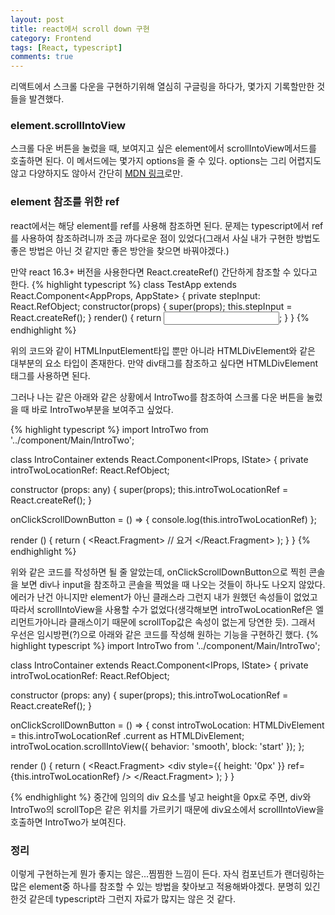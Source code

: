 ```yaml
---
layout: post
title: react에서 scroll down 구현
category: Frontend
tags: [React, typescript]
comments: true
---
```



리액트에서 스크롤 다운을 구현하기위해 열심히 구글링을 하다가, 몇가지 기록할만한 것들을 발견했다.

### element.scrollIntoView
스크롤 다운 버튼을 눌렀을 때, 보여지고 싶은 element에서 scrollIntoView메서드를 호출하면 된다. 이 메서드에는 몇가지 options을 줄 수 있다. options는 그리 어렵지도않고 다양하지도 않아서 간단히 [MDN 링크](https://developer.mozilla.org/en-US/docs/Web/API/Element/scrollIntoView)로만.

### element 참조를 위한 ref

react에서는 해당 element를 ref를 사용해 참조하면 된다. 문제는 typescript에서 ref를 사용하여 참조하려니까 조금 까다로운 점이 있었다(그래서 사실 내가 구현한 방법도 좋은 방법은 아닌 것 같지만 좋은 방안을 찾으면 바꿔야겠다.)

만약 react 16.3+ 버전을 사용한다면 React.createRef() 간단하게 참조할 수 있다고 한다.
{% highlight typescript %}
class TestApp extends React.Component<AppProps, AppState> {
    private stepInput: React.RefObject<HTMLInputElement>;
    constructor(props) {
        super(props);
        this.stepInput = React.createRef();
    }
    render() {
        return <input type="text" ref={this.stepInput} />;
    }
}
{% endhighlight %}

위의 코드와 같이 HTMLInputElement타입 뿐만 아니라 HTMLDivElement와 같은 대부분의 요소 타입이 존재한다. 만약 div태그를 참조하고 싶다면 HTMLDivElement태그를 사용하면 된다.

그러나 나는 같은 아래와 같은 상황에서 IntroTwo를 참조하여 스크롤 다운 버튼을 눌렀을 때 바로 IntroTwo부분을 보여주고 싶었다.

{% highlight typescript %}
import IntroTwo from '../component/Main/IntroTwo';

class IntroContainer extends React.Component<IProps, IState> {
  private introTwoLocationRef: React.RefObject<IntroTwo>;

  constructor (props: any) {
    super(props);
    this.introTwoLocationRef = React.createRef();
  }

  onClickScrollDownButton = () => {
    console.log(this.introTwoLocationRef)
  };

  render () {
    return (
      <React.Fragment>
        <IntroOne onClickScrollDownButton={this.onClickScrollDownButton} />
        <IntroTwo ref={this.introTwoLocationRef}/> // 요거
      </React.Fragment>
    );
  }
}
{% endhighlight %}

위와 같은 코드를 작성하면 될 줄 알았는데, onClickScrollDownButton으로 찍힌 콘솔을 보면 div나 input을 참조하고 콘솔을 찍었을 때 나오는 것들이 하나도 나오지 않았다. 에러가 난건 아니지만 element가 아닌 클래스라 그런지 내가 원했던 속성들이 없었고 따라서 scrollIntoView을 사용할 수가 없었다(생각해보면 introTwoLocationRef은 엘리먼트가아니라 클래스이기 때문에 scrollTop값은 속성이 없는게 당연한 듯). 그래서 우선은 임시방편(?)으로 아래와 같은 코드를 작성해 원하는 기능을 구현하긴 했다.
{% highlight typescript %}
import IntroTwo from '../component/Main/IntroTwo';

class IntroContainer extends React.Component<IProps, IState> {
  private introTwoLocationRef: React.RefObject<HTMLDivElement>;

  constructor (props: any) {
    super(props);
    this.introTwoLocationRef = React.createRef();
  }

  onClickScrollDownButton = () => {
    const introTwoLocation: HTMLDivElement = this.introTwoLocationRef
      .current as HTMLDivElement;
    introTwoLocation.scrollIntoView({
      behavior: 'smooth',
      block: 'start'
    });
  };

  render () {
    return (
      <React.Fragment>
        <IntroOne onClickScrollDownButton={this.onClickScrollDownButton} />
        <div style={{ height: '0px' }} ref={this.introTwoLocationRef} />
        <IntroTwo />
      </React.Fragment>
    );
  }
}

{% endhighlight %}
중간에 임의의 div 요소를 넣고 height을 0px로 주면, div와 IntroTwo의 scrollTop은 같은 위치를 가르키기 때문에 div요소에서 scrollIntoView을 호출하면 IntroTwo가 보여진다.

### 정리
이렇게 구현하는게 뭔가 좋지는 않은...찜찜한 느낌이 든다. 자식 컴포넌트가 랜더링하는 많은 element중 하나를 참조할 수 있는 방법을 찾아보고 적용해봐야겠다. 분명히 있긴한것 같은데 typescript라 그런지 자료가 많지는 않은 것 같다.